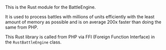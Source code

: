 This is the Rust module for the BattleEngine.

It is used to process battles with millions of units efficiently with
the least amount of memory as possible and is on average 200x faster than doing the same from PHP.

This Rust library is called from PHP via FFI (Foreign Function Interface) in the `RustBattleEngine` class.
